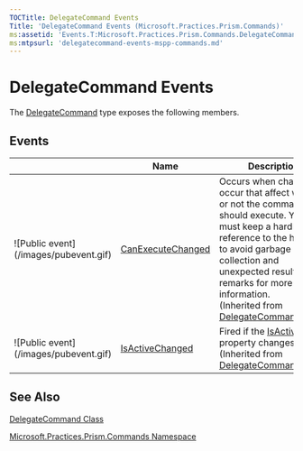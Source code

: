 ```yaml
---
TOCTitle: DelegateCommand Events
Title: 'DelegateCommand Events (Microsoft.Practices.Prism.Commands)'
ms:assetid: 'Events.T:Microsoft.Practices.Prism.Commands.DelegateCommand'
ms:mtpsurl: 'delegatecommand-events-mspp-commands.md'
---
```


# DelegateCommand Events

The [DelegateCommand](https://msdn.microsoft.com/library/microsoft.practices.prism.commands.delegatecommand) type exposes the following members.

## Events


<table>

<thead>
<tr class="header">
<th> </th>
<th>Name</th>
<th>Description</th>
</tr>
</thead>
<tbody>
<tr class="odd">
<td>![Public event](/images/pubevent.gif)</td>
<td><a href="https://msdn.microsoft.com/library/microsoft.practices.prism.commands.delegatecommandbase.canexecutechanged">CanExecuteChanged</a></td>
<td><div class="summary">
Occurs when changes occur that affect whether or not the command should execute. You must keep a hard reference to the handler to avoid garbage collection and unexpected results. See remarks for more information.
</div>
(Inherited from <a href="https://msdn.microsoft.com/library/microsoft.practices.prism.commands.delegatecommandbase">DelegateCommandBase</a>.)</td>
</tr>
<tr class="even">
<td>![Public event](/images/pubevent.gif)</td>
<td><a href="https://msdn.microsoft.com/library/microsoft.practices.prism.commands.delegatecommandbase.isactivechanged">IsActiveChanged</a></td>
<td><div class="summary">
Fired if the <a href="https://msdn.microsoft.com/library/microsoft.practices.prism.commands.delegatecommandbase.isactive">IsActive</a> property changes.
</div>
(Inherited from <a href="https://msdn.microsoft.com/library/microsoft.practices.prism.commands.delegatecommandbase">DelegateCommandBase</a>.)</td>
</tr>
</tbody>
</table>

## See Also
[DelegateCommand Class](https://msdn.microsoft.com/library/microsoft.practices.prism.commands.delegatecommand)

[Microsoft.Practices.Prism.Commands Namespace](https://msdn.microsoft.com/library/microsoft.practices.prism.commands)
